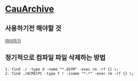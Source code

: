 # [CauArchive](https://github.com/CauArchive/sprout_22)

## 사용하기전 해야할 것

[따라하기](https://codesyun.tistory.com/89)

## 정기적으로 컴파일 파일 삭제하는 방법

```code
1. find ./ -type d -name "*.dSYM" -exec rm -rf {} \;
2. find ./ACMICPC -type f ! -iname "*.*" -exec rm -rf {} \;
```
